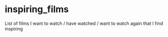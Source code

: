 # inspiring_films
List of films I want to watch / have watched / want to watch again that I find inspiring
